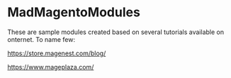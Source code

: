 # MadMagentoModules

These are sample modules created based on several tutorials available on onternet. To name few:

https://store.magenest.com/blog/

https://www.mageplaza.com/
